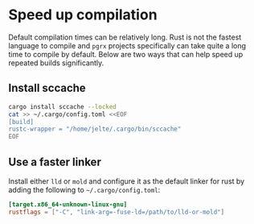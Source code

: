 # Speed up compilation

Default compilation times can be relatively long. Rust is not the fastest
language to compile and `pgrx` projects specifically can take quite a long
time to compile by default. Below are two ways that can help speed up
repeated builds significantly.

## Install sccache

```bash
cargo install sccache --locked
cat >> ~/.cargo/config.toml <<EOF
[build]
rustc-wrapper = "/home/jelte/.cargo/bin/sccache"
EOF
```

## Use a faster linker

Install either `lld` or `mold` and configure it as the default linker for
rust by adding the following to `~/.cargo/config.toml`:

```toml
[target.x86_64-unknown-linux-gnu]
rustflags = ["-C", "link-arg=-fuse-ld=/path/to/lld-or-mold"]
```
